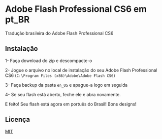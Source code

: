 # Adobe Flash Professional CS6 em pt_BR
Tradução brasileira do Adobe Flash Professional CS6

## Instalação

1- Faça download do zip e descompacte-o

2- Jogue o arquivo no local de instalação do seu Adobe Flash Professional CS6 (```C:\Program Files (x86)\Adobe\Adobe Flash CS6```)

3- Faça backup da pasta ```en_US``` e apague-a logo em seguida

4- Se seu flash está aberto, feche ele e abra novamente.

E feito! Seu flash está agora em portuês do Brasil! Bons designs!

## Licença
[MIT](https://choosealicense.com/licenses/mit)
